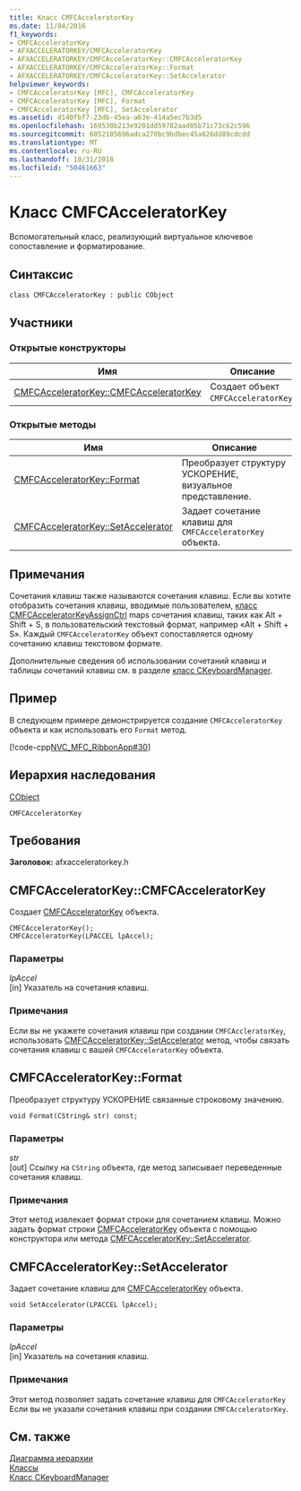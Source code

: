```yaml
---
title: Класс CMFCAcceleratorKey
ms.date: 11/04/2016
f1_keywords:
- CMFCAcceleratorKey
- AFXACCELERATORKEY/CMFCAcceleratorKey
- AFXACCELERATORKEY/CMFCAcceleratorKey::CMFCAcceleratorKey
- AFXACCELERATORKEY/CMFCAcceleratorKey::Format
- AFXACCELERATORKEY/CMFCAcceleratorKey::SetAccelerator
helpviewer_keywords:
- CMFCAcceleratorKey [MFC], CMFCAcceleratorKey
- CMFCAcceleratorKey [MFC], Format
- CMFCAcceleratorKey [MFC], SetAccelerator
ms.assetid: d140fbf7-23db-45ea-a63e-414a5ec7b3d5
ms.openlocfilehash: 169530b213e9201dd59782aad05b71c73c62c596
ms.sourcegitcommit: 6052185696adca270bc9bdbec45a626dd89cdcdd
ms.translationtype: MT
ms.contentlocale: ru-RU
ms.lasthandoff: 10/31/2018
ms.locfileid: "50461663"
---
```

# <a name="cmfcacceleratorkey-class"></a>Класс CMFCAcceleratorKey

Вспомогательный класс, реализующий виртуальное ключевое сопоставление и форматирование.

## <a name="syntax"></a>Синтаксис

```
class CMFCAcceleratorKey : public CObject
```

## <a name="members"></a>Участники

### <a name="public-constructors"></a>Открытые конструкторы

|Имя|Описание|
|----------|-----------------|
|[CMFCAcceleratorKey::CMFCAcceleratorKey](#cmfcacceleratorkey)|Создает объект `CMFCAcceleratorKey`.|

### <a name="public-methods"></a>Открытые методы

|Имя|Описание|
|----------|-----------------|
|[CMFCAcceleratorKey::Format](#format)|Преобразует структуру УСКОРЕНИЕ, визуальное представление.|
|[CMFCAcceleratorKey::SetAccelerator](#setaccelerator)|Задает сочетание клавиш для `CMFCAcceleratorKey` объекта.|

## <a name="remarks"></a>Примечания

Сочетания клавиш также называются сочетания клавиш. Если вы хотите отобразить сочетания клавиш, вводимые пользователем, [класс CMFCAcceleratorKeyAssignCtrl](../../mfc/reference/cmfcacceleratorkeyassignctrl-class.md) maps сочетания клавиш, таких как Alt + Shift + S, в пользовательский текстовый формат, например «Alt + Shift + S». Каждый `CMFCAcceleratorKey` объект сопоставляется одному сочетанию клавиш текстовом формате.

Дополнительные сведения об использовании сочетаний клавиш и таблицы сочетаний клавиш см. в разделе [класс CKeyboardManager](../../mfc/reference/ckeyboardmanager-class.md).

## <a name="example"></a>Пример

В следующем примере демонстрируется создание `CMFCAcceleratorKey` объекта и как использовать его `Format` метод.

[!code-cpp[NVC_MFC_RibbonApp#30](../../mfc/reference/codesnippet/cpp/cmfcacceleratorkey-class_1.cpp)]

## <a name="inheritance-hierarchy"></a>Иерархия наследования

[CObject](../../mfc/reference/cobject-class.md)

`CMFCAcceleratorKey`

## <a name="requirements"></a>Требования

**Заголовок:** afxacceleratorkey.h

##  <a name="cmfcacceleratorkey"></a>  CMFCAcceleratorKey::CMFCAcceleratorKey

Создает [CMFCAcceleratorKey](../../mfc/reference/cmfcacceleratorkey-class.md) объекта.

```
CMFCAcceleratorKey();
CMFCAcceleratorKey(LPACCEL lpAccel);
```

### <a name="parameters"></a>Параметры

*lpAccel*<br/>
[in] Указатель на сочетания клавиш.

### <a name="remarks"></a>Примечания

Если вы не укажете сочетания клавиш при создании `CMFCAccleratorKey`, использовать [CMFCAcceleratorKey::SetAccelerator](#setaccelerator) метод, чтобы связать сочетания клавиш с вашей `CMFCAcceleratorKey` объекта.

##  <a name="format"></a>  CMFCAcceleratorKey::Format

Преобразует структуру УСКОРЕНИЕ связанные строковому значению.

```
void Format(CString& str) const;
```

### <a name="parameters"></a>Параметры

*str*<br/>
[out] Ссылку на `CString` объекта, где метод записывает переведенные сочетания клавиш.

### <a name="remarks"></a>Примечания

Этот метод извлекает формат строки для сочетанием клавиш. Можно задать формат строки [CMFCAcceleratorKey](../../mfc/reference/cmfcacceleratorkey-class.md) объекта с помощью конструктора или метода [CMFCAcceleratorKey::SetAccelerator](#setaccelerator).

##  <a name="setaccelerator"></a>  CMFCAcceleratorKey::SetAccelerator

Задает сочетание клавиш для [CMFCAcceleratorKey](../../mfc/reference/cmfcacceleratorkey-class.md) объекта.

```
void SetAccelerator(LPACCEL lpAccel);
```

### <a name="parameters"></a>Параметры

*lpAccel*<br/>
[in] Указатель на сочетания клавиш.

### <a name="remarks"></a>Примечания

Этот метод позволяет задать сочетание клавиш для `CMFCAcceleratorKey` Если вы не указали сочетания клавиш при создании `CMFCAcceleratorKey`.

## <a name="see-also"></a>См. также

[Диаграмма иерархии](../../mfc/hierarchy-chart.md)<br/>
[Классы](../../mfc/reference/mfc-classes.md)<br/>
[Класс CKeyboardManager](../../mfc/reference/ckeyboardmanager-class.md)
